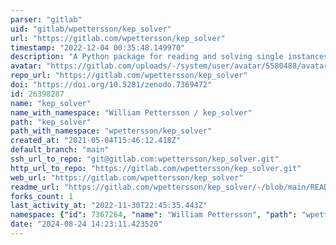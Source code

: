```yaml
---
parser: "gitlab"
uid: "gitlab/wpettersson/kep_solver"
url: "https://gitlab.com/wpettersson/kep_solver"
timestamp: "2022-12-04 00:35:48.149970"
description: "A Python package for reading and solving single instances of kidney exchange problems. "
avatar: "https://gitlab.com/uploads/-/system/user/avatar/5580488/avatar.png"
repo_url: "https://gitlab.com/wpettersson/kep_solver"
doi: "https://doi.org/10.5281/zenodo.7369472"
id: 26398287
name: "kep_solver"
name_with_namespace: "William Pettersson / kep_solver"
path: "kep_solver"
path_with_namespace: "wpettersson/kep_solver"
created_at: "2021-05-04T15:46:12.418Z"
default_branch: "main"
ssh_url_to_repo: "git@gitlab.com:wpettersson/kep_solver.git"
http_url_to_repo: "https://gitlab.com/wpettersson/kep_solver.git"
web_url: "https://gitlab.com/wpettersson/kep_solver"
readme_url: "https://gitlab.com/wpettersson/kep_solver/-/blob/main/README.md"
forks_count: 1
last_activity_at: "2022-11-30T22:45:35.443Z"
namespace: {"id": 7367264, "name": "William Pettersson", "path": "wpettersson", "kind": "user", "full_path": "wpettersson", "parent_id": null, "avatar_url": "/uploads/-/system/user/avatar/5580488/avatar.png", "web_url": "https://gitlab.com/wpettersson"}
date: "2024-08-24 14:23:11.423520"
---
```

